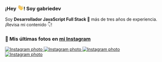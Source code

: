 <h3>¡Hey <img src="https://raw.githubusercontent.com/ABSphreak/ABSphreak/master/gifs/Hi.gif" width="20px" decondig="async">! Soy gabriedev</h3>

<p>Soy <strong>Desarrollador JavaScript Full Stack 🚀</strong> más de tres años de experiencia.<br />¡Revisa mi contenido 👇!</p>

### 📸 Mis últimas fotos en [mi Instagram](https://instagram.com/gabrie.dev)


<a href='https://instagram.com/p/CvbSWa8owHU' target='_blank'>
  <img width='20%' src='https://scontent-lcy1-1.cdninstagram.com/v/t51.2885-15/363908078_1030349975003313_8793302619322602583_n.jpg?stp=dst-jpg_e15&_nc_ht=scontent-lcy1-1.cdninstagram.com&_nc_cat=109&_nc_ohc=tiic7jvS914AX9-pmLP&edm=APU89FABAAAA&ccb=7-5&oh=00_AfAoFx2yzO6-6KSKrFzP69BmI31Z3dU8HBYLPW26vsNb4g&oe=64D24402&_nc_sid=bc0c2c' alt='Instagram photo' />
</a>
<a href='https://instagram.com/p/CvYfhTDNdYH' target='_blank'>
  <img width='20%' src='https://scontent-lcy1-1.cdninstagram.com/v/t51.2885-15/364182734_1346681872867607_1206376565435443487_n.jpg?stp=dst-jpg_e15&_nc_ht=scontent-lcy1-1.cdninstagram.com&_nc_cat=111&_nc_ohc=3x0k2olKAygAX-JUBN4&edm=APU89FABAAAA&ccb=7-5&oh=00_AfA3E1MUf9q25cqaje1Vm-BWmnb6SVmjWxfJgxovj7NzxA&oe=64CF5818&_nc_sid=bc0c2c' alt='Instagram photo' />
</a>
<a href='https://instagram.com/p/CvMDAgtsm6j' target='_blank'>
  <img width='20%' src='https://scontent-lcy1-2.cdninstagram.com/v/t51.2885-15/363283716_185057437893094_6434751601503753544_n.jpg?stp=dst-jpg_e15&_nc_ht=scontent-lcy1-2.cdninstagram.com&_nc_cat=110&_nc_ohc=Wm_iKDcgoNIAX-phI8B&edm=APU89FABAAAA&ccb=7-5&oh=00_AfBekKHcxpj2JvBOSvBcSIyD0R0NrkycAyp5Ycfv2DyKSw&oe=64D26249&_nc_sid=bc0c2c' alt='Instagram photo' />
</a>
<a href='https://instagram.com/p/CtruQitPJU1' target='_blank'>
  <img width='20%' src='https://scontent-lcy1-1.cdninstagram.com/v/t51.2885-15/354557634_595647665883083_2498794285121939883_n.jpg?stp=dst-jpg_e15_fr_s1080x1080&_nc_ht=scontent-lcy1-1.cdninstagram.com&_nc_cat=111&_nc_ohc=BiwvfMDL_9cAX9isAyE&edm=APU89FABAAAA&ccb=7-5&oh=00_AfDwTaUwDbEgCG0OSzelKZn8S4xiASnnsZxm0oNIUnqbGQ&oe=64D277A3&_nc_sid=bc0c2c' alt='Instagram photo' />
</a>
